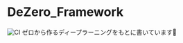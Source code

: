 # DeZero_Framework
![CI](https://github.com/nana0-0/DeZero_Framework/workflows/CI/badge.svg)
ゼロから作るディープラーニングをもとに書いています🌱

